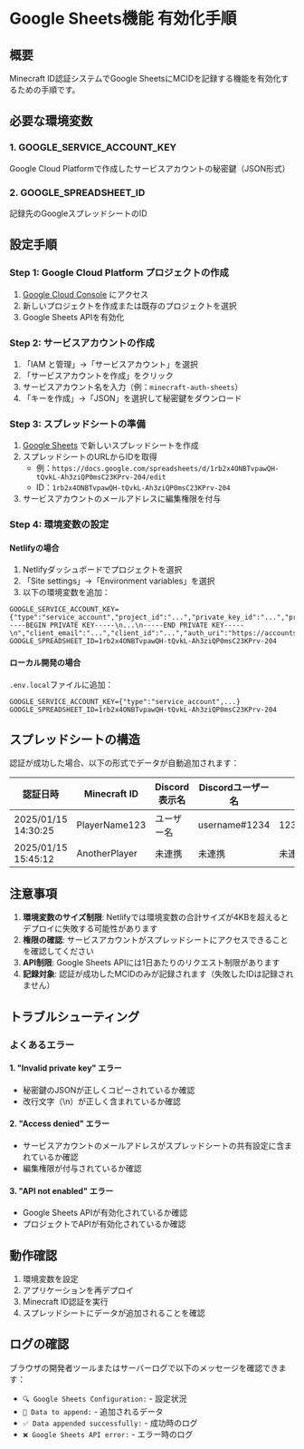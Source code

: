 # Google Sheets機能 有効化手順

## 概要
Minecraft ID認証システムでGoogle SheetsにMCIDを記録する機能を有効化するための手順です。

## 必要な環境変数

### 1. GOOGLE_SERVICE_ACCOUNT_KEY
Google Cloud Platformで作成したサービスアカウントの秘密鍵（JSON形式）

### 2. GOOGLE_SPREADSHEET_ID
記録先のGoogleスプレッドシートのID

## 設定手順

### Step 1: Google Cloud Platform プロジェクトの作成
1. [Google Cloud Console](https://console.cloud.google.com/) にアクセス
2. 新しいプロジェクトを作成または既存のプロジェクトを選択
3. Google Sheets APIを有効化

### Step 2: サービスアカウントの作成
1. 「IAM と管理」→「サービスアカウント」を選択
2. 「サービスアカウントを作成」をクリック
3. サービスアカウント名を入力（例：`minecraft-auth-sheets`）
4. 「キーを作成」→「JSON」を選択して秘密鍵をダウンロード

### Step 3: スプレッドシートの準備
1. [Google Sheets](https://sheets.google.com/) で新しいスプレッドシートを作成
2. スプレッドシートのURLからIDを取得
   - 例：`https://docs.google.com/spreadsheets/d/1rb2x4ONBTvpawQH-tQvkL-Ah3ziQP0msC23KPrv-204/edit`
   - ID：`1rb2x4ONBTvpawQH-tQvkL-Ah3ziQP0msC23KPrv-204`
3. サービスアカウントのメールアドレスに編集権限を付与

### Step 4: 環境変数の設定

#### Netlifyの場合
1. Netlifyダッシュボードでプロジェクトを選択
2. 「Site settings」→「Environment variables」を選択
3. 以下の環境変数を追加：

```
GOOGLE_SERVICE_ACCOUNT_KEY={"type":"service_account","project_id":"...","private_key_id":"...","private_key":"-----BEGIN PRIVATE KEY-----\n...\n-----END PRIVATE KEY-----\n","client_email":"...","client_id":"...","auth_uri":"https://accounts.google.com/o/oauth2/auth","token_uri":"https://oauth2.googleapis.com/token","auth_provider_x509_cert_url":"https://www.googleapis.com/oauth2/v1/certs","client_x509_cert_url":"..."}
GOOGLE_SPREADSHEET_ID=1rb2x4ONBTvpawQH-tQvkL-Ah3ziQP0msC23KPrv-204
```

#### ローカル開発の場合
`.env.local`ファイルに追加：

```env
GOOGLE_SERVICE_ACCOUNT_KEY={"type":"service_account",...}
GOOGLE_SPREADSHEET_ID=1rb2x4ONBTvpawQH-tQvkL-Ah3ziQP0msC23KPrv-204
```

## スプレッドシートの構造

認証が成功した場合、以下の形式でデータが自動追加されます：

| 認証日時 | Minecraft ID | Discord表示名 | Discordユーザー名 | Discord User ID |
|---------|-------------|---------------|------------------|-----------------|
| 2025/01/15 14:30:25 | PlayerName123 | ユーザー名 | username#1234 | 123456789012345678 |
| 2025/01/15 15:45:12 | AnotherPlayer | 未連携 | 未連携 | 未連携 |

## 注意事項

1. **環境変数のサイズ制限**: Netlifyでは環境変数の合計サイズが4KBを超えるとデプロイに失敗する可能性があります
2. **権限の確認**: サービスアカウントがスプレッドシートにアクセスできることを確認してください
3. **API制限**: Google Sheets APIには1日あたりのリクエスト制限があります
4. **記録対象**: 認証が成功したMCIDのみが記録されます（失敗したIDは記録されません）

## トラブルシューティング

### よくあるエラー

#### 1. "Invalid private key" エラー
- 秘密鍵のJSONが正しくコピーされているか確認
- 改行文字（\n）が正しく含まれているか確認

#### 2. "Access denied" エラー
- サービスアカウントのメールアドレスがスプレッドシートの共有設定に含まれているか確認
- 編集権限が付与されているか確認

#### 3. "API not enabled" エラー
- Google Sheets APIが有効化されているか確認
- プロジェクトでAPIが有効化されているか確認

## 動作確認

1. 環境変数を設定
2. アプリケーションを再デプロイ
3. Minecraft ID認証を実行
4. スプレッドシートにデータが追加されることを確認

## ログの確認

ブラウザの開発者ツールまたはサーバーログで以下のメッセージを確認できます：

- `🔍 Google Sheets Configuration:` - 設定状況
- `📝 Data to append:` - 追加されるデータ
- `✅ Data appended successfully:` - 成功時のログ
- `❌ Google Sheets API error:` - エラー時のログ
